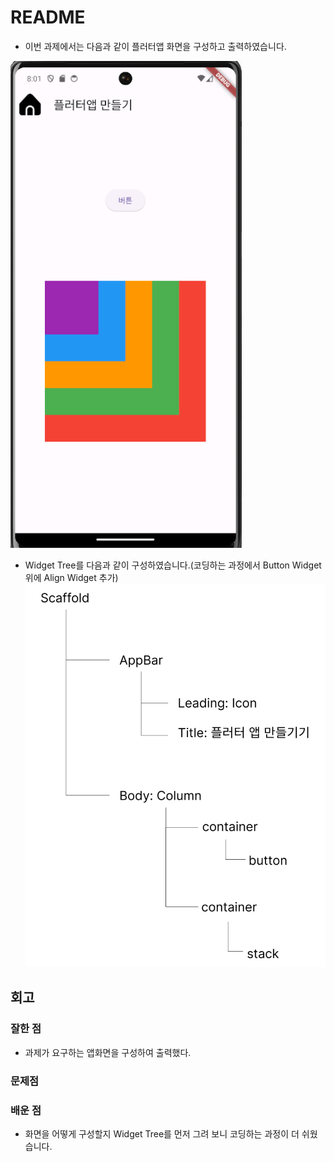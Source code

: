 # README

- 이번 과제에서는 다음과 같이 플러터앱 화면을 구성하고 출력하였습니다.

![Alt text](image-1.webp)

- Widget Tree를 다음과 같이 구성하였습니다.(코딩하는 과정에서 Button Widget위에 Align Widget 추가)
![Alt text](image.png)

## 회고
### 잘한 점
- 과제가 요구하는 앱화면을 구성하여 출력했다.
### 문제점
### 배운 점
- 화면을 어떻게 구성할지 Widget Tree를 먼저 그려 보니 코딩하는 과정이 더 쉬웠습니다.
